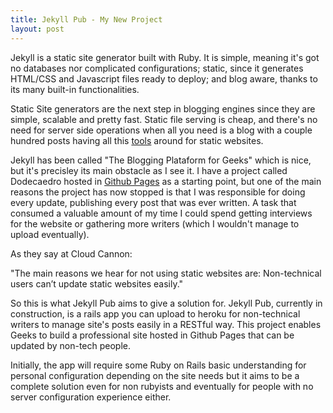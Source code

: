 ```yaml
---
title: Jekyll Pub - My New Project
layout: post
---
```


Jekyll is a static site generator built with Ruby. It is simple, meaning it's got no databases nor complicated configurations; static, since it generates HTML/CSS and Javascript files ready to deploy; and blog aware, thanks to its many built-in functionalities.

Static Site generators are the next step in blogging engines since they are simple, scalable and pretty fast. Static file serving is cheap, and there's no need for server side operations when all you need is a blog with a couple hundred posts having all this [tools](http://cloudcannon.com/tips/2014/12/12/the-ultimate-list-of-services-for-static-websites.html) around for static websites. 

Jekyll has been called "The Blogging Plataform for Geeks" which is nice, but it's precisley its main obstacle as I see it. I have a project called Dodecaedro hosted in [Github Pages](http://dodecaedro.mx) as a starting point, but one of the main reasons the project has now stopped is that I was responsible for doing every update, publishing every post that was ever written. A task that consumed a valuable amount of my time I could spend getting interviews for the website or gathering more writers (which I wouldn't manage to upload eventually).

As they say at Cloud Cannon:

"The main reasons we hear for not using static websites are: Non-technical users can’t update static websites easily."

So this is what Jekyll Pub aims to give a solution for. Jekyll Pub, currently in construction, is a rails app you can upload to heroku for non-technical writers to manage site's posts easily in a RESTful way. This project enables Geeks to build a professional site hosted in Github Pages that can be updated by non-tech people. 

Initially, the app will require some Ruby on Rails basic understanding for  personal configuration depending on the site needs but it aims to be a complete solution even for non rubyists and eventually for people with no server configuration experience either.
